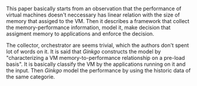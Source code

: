 This paper basically starts from an observation that the performance of virtual machines doesn't neccessary has linear relation with the size of memory that assiged to the VM. Then it describes a framework that collect the memory-performance information, model it, make decision that assigment memory to applications and enforce the decision.

The collector, orchestrator are seems trivial, which the authors don't spent lot of words on it. It is said that *Ginkgo* constructs the model by "characterizing a VM memory-to-performance relationship on a pre-load basis". It is basically classify the VM by the applications running on it and the input. Then *Ginkgo* model the performance by using the historic data of the same categorie.



